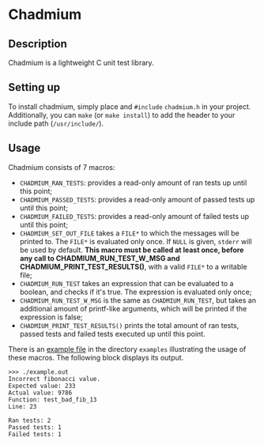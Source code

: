 # Chadmium

## Description
Chadmium is a lightweight C unit test library.

## Setting up
To install chadmium, simply place and `#include` `chadmium.h` in your project.
Additionally, you can `make` (or `make install`) to add the header to your include path (`/usr/include/`).

## Usage
Chadmium consists of 7 macros:
- `CHADMIUM_RAN_TESTS`: provides a read-only amount of ran tests up until this point;
- `CHADMIUM_PASSED_TESTS`: provides a read-only amount of passed tests up until this point;
- `CHADMIUM_FAILED_TESTS`: provides a read-only amount of failed tests up until this point;
- `CHADMIUM_SET_OUT_FILE` takes a `FILE*` to which the messages will be printed to. The `FILE*` is evaluated only once. If `NULL` is given, `stderr` will be used by default. __This macro must be called at least once, before any call to CHADMIUM_RUN_TEST_W_MSG and CHADMIUM_PRINT_TEST_RESULTS()__, with a valid `FILE*` to a writable file;
- `CHADMIUM_RUN_TEST` takes an expression that can be evaluated to a boolean, and checks if it's true. The expression is evaluated only once;
- `CHADMIUM_RUN_TEST_W_MSG` is the same as `CHADMIUM_RUN_TEST`, but takes an additional amount of printf-like arguments, which will be printed if the expression is false;
- `CHADMIUM_PRINT_TEST_RESULTS()` prints the total amount of ran tests, passed tests and failed tests executed up until this point.

There is an [example file](https://github.com/Oracle-UM/Chadmium/blob/master/examples/example.c) in the directory `examples` illustrating the usage of these macros. The following block displays its output.
```
>>> ./example.out
Incorrect fibonacci value.
Expected value: 233
Actual value: 9786
Function: test_bad_fib_13
Line: 23

Ran tests: 2
Passed tests: 1
Failed tests: 1
```

